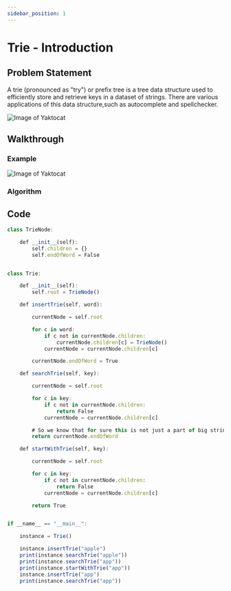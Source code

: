 ```yaml
---
sidebar_position: 1
---
```


# Trie - Introduction

## Problem Statement

A trie (pronounced as "try") or prefix tree is a tree data structure used to efficiently store and retrieve keys in a dataset of strings. There are various applications of this data structure,such as autocomplete and spellchecker.

![Image of Yaktocat](https://ik.imagekit.io/shelcia/Noobcodes/Trie_-_Intro__1_-removebg-preview_Uu2NejEd8.png?updatedAt=1626933058613)

## Walkthrough

### Example

![Image of Yaktocat](https://ik.imagekit.io/shelcia/Noobcodes/Trie_-_Intro-removebg-preview_hD9qKsy3d.png?updatedAt=1626873325837)

### Algorithm

## Code

```jsx title="python code"
class TrieNode:

    def __init__(self):
        self.children = {}
        self.endOfWord = False


class Trie:

    def __init__(self):
        self.root = TrieNode()

    def insertTrie(self, word):

        currentNode = self.root

        for c in word:
            if c not in currentNode.children:
                currentNode.children[c] = TrieNode()
            currentNode = currentNode.children[c]

        currentNode.endOfWord = True

    def searchTrie(self, key):

        currentNode = self.root

        for c in key:
            if c not in currentNode.children:
                return False
            currentNode = currentNode.children[c]

        # So we know that for sure this is not just a part of big string
        return currentNode.endOfWord

    def startWithTrie(self, key):

        currentNode = self.root

        for c in key:
            if c not in currentNode.children:
                return False
            currentNode = currentNode.children[c]

        return True


if __name__ == "__main__":

    instance = Trie()

    instance.insertTrie("apple")
    print(instance.searchTrie("apple"))
    print(instance.searchTrie("app"))
    print(instance.startWithTrie("app"))
    instance.insertTrie("app")
    print(instance.searchTrie("app"))
```
